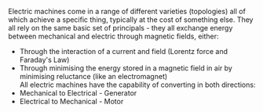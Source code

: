 Electric machines come in a range of different varieties (topologies) all of which achieve a specific thing, typically at the cost of something else.
They all rely on the same basic set of principals - they all exchange energy between mechanical and electric through magnetic fields, either:
- Through the interaction of a current and field (Lorentz force and Faraday's Law)
- Through minimising the energy stored in a magnetic field in air by minimising reluctance (like an electromagnet)
\
All electric machines have the capability of converting in both directions:
- Mechanical to Electrical - Generator
- Electrical to Mechanical - Motor


